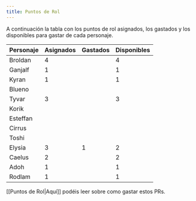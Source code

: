 ```yaml
---
title: Puntos de Rol
---
```

A continuación la tabla con los puntos de rol asignados, los gastados y los disponibles para gastar de cada personaje.

| **Personaje** | **Asignados** | **Gastados** | **Disponibles** |
| ------------- | ------------- | ------------ | --------------- |
| Broldan       | 4             |              | 4               |
| Ganjalf       | 1             |              | 1               |
| Kyran         | 1             |              | 1               |
| Blueno        |               |              |                 |
| Tyvar         | 3             |              | 3               |
| Korik         |               |              |                 |
| Esteffan      |               |              |                 |
| Cirrus        |               |              |                 |
| Toshi         |               |              |                 |
| Elysia        | 3             | 1            | 2               |
| Caelus        | 2             |              | 2               |
| Adoh          | 1             |              | 1               |
| Rodlam        | 1             |              | 1               |

[[Puntos de Rol|Aquí]] podéis leer sobre como gastar estos PRs.